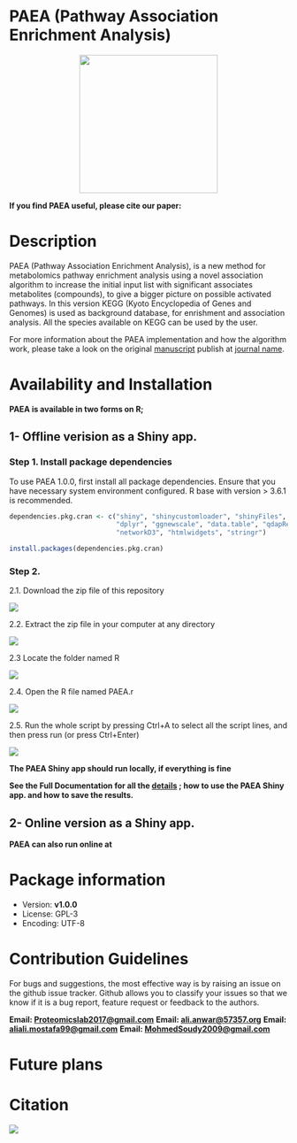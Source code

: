 # PAEA (Pathway Association Enrichment Analysis)

<p align="center">
  <img width="250" height="250" src="https://github.com/AliYoussef96/PEAA/blob/main/logos/paealogo.png">
</p>


**If you find PAEA useful, please cite our paper:**


# Description

PAEA (Pathway Association Enrichment Analysis), is a new method for metabolomics pathway enrichment analysis using a novel association algorithm to increase the initial input list with significant associates metabolites (compounds), to give a bigger picture on possible activated pathways. In this version KEGG (Kyoto Encyclopedia of Genes and Genomes) is used as background database, for enrishment and association analysis. All the species available on KEGG can be used by the user.

For more information about the PAEA implementation and how the algorithm work, please take a look on the original [manuscript]() publish at [journal name]().

# Availability and Installation 


**PAEA is available in two forms on R;**

## 1- Offline verision as a Shiny app.

### Step 1. Install package dependencies 

To use PAEA 1.0.0, first install all package dependencies. Ensure that you have necessary system environment configured. R base with version > 3.6.1 is recommended.

```R
dependencies.pkg.cran <- c("shiny", "shinycustomloader", "shinyFiles", "rhandsontable", "shinythemes", "shinyjs", "ggplot2" , 
                           "dplyr", "ggnewscale", "data.table", "qdapRegex", "VennDiagram" , "reshape2", "igraph",
                           "networkD3", "htmlwidgets", "stringr")

install.packages(dependencies.pkg.cran)

```
### Step 2. 

2.1. Download the zip file of this repository 

![](https://github.com/AliYoussef96/PAEA/blob/main/for_installation/1.jpg)

2.2. Extract the zip file in your computer at any directory

![](https://github.com/AliYoussef96/PAEA/blob/main/for_installation/2.jpg)

2.3 Locate the folder named R 

![](https://github.com/AliYoussef96/PAEA/blob/main/for_installation/3.jpg)

2.4. Open the R file named PAEA.r

![](https://github.com/AliYoussef96/PAEA/blob/main/for_installation/4.jpg)

2.5. Run the whole script by pressing Ctrl+A to select all the script lines, and then press run (or press Ctrl+Enter)

![](https://github.com/AliYoussef96/PAEA/blob/main/for_installation/5.jpg)

**The PAEA Shiny app should run locally, if everything is fine**

**See the Full Documentation for all the [details]() ; how to use the PAEA Shiny app. and how to save the results.**

## 2-	Online version as a Shiny app.

**PAEA can also run online at**

# Package information

- Version: **v1.0.0**
- License: GPL-3
- Encoding: UTF-8


# Contribution Guidelines

For bugs and suggestions, the most effective way is by raising an issue on the github issue tracker. Github allows you to classify your issues so that we know if it is a bug report, feature request or feedback to the authors.

**Email: Proteomicslab2017@gmail.com**
**Email: ali.anwar@57357.org**
**Email: aliali.mostafa99@gmail.com**
**Email: MohmedSoudy2009@gmail.com**

# Future plans

# Citation

![](https://www.57357.org/app/uploads/2019/12/logo-2.png)
